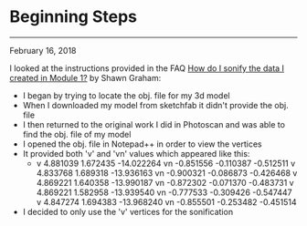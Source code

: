 # Beginning Steps
 ---
 
  February 16, 2018
 
I looked at the instructions provided in the FAQ [How do I sonify the data I created in Module 1?](https://github.com/shawngraham/hist3812w18/wiki/How-do-I-sonify-the-data-I-created-in-Module-1%3F) by Shawn Graham:

- I began by trying to locate the obj. file for my 3d model
- When I downloaded my model from sketchfab it didn't provide the obj. file
- I then returned to the original work I did in Photoscan and was able to find the obj. file of my model
- I opened the obj. file in Notepad++ in order to view the vertices
- It provided both 'v' and 'vn' values which appeared like this:
    - v 4.881039 1.672435 -14.022264
vn -0.851556 -0.110387 -0.512511
v 4.833768 1.689318 -13.936163
vn -0.900321 -0.086873 -0.426468
v 4.869221 1.640358 -13.990187
vn -0.872302 -0.071370 -0.483731
v 4.869221 1.582958 -13.939540
vn -0.777533 -0.309426 -0.547447
v 4.847274 1.694383 -13.968240
vn -0.855501 -0.253482 -0.451514  
- I decided to only use the 'v' vertices for the sonification 